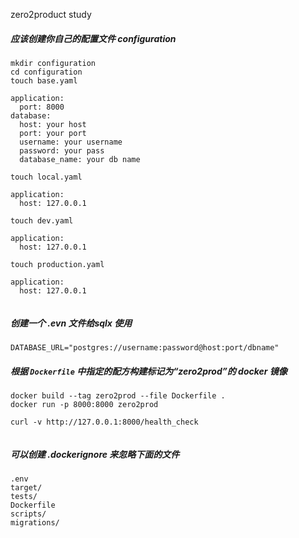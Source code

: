 zero2product study

##### 应该创建你自己的配置文件 configuration

```
mkdir configuration
cd configuration
touch base.yaml

application:
  port: 8000
database:
  host: your host
  port: your port
  username: your username
  password: your pass
  database_name: your db name

touch local.yaml

application:
  host: 127.0.0.1
  
touch dev.yaml

application:
  host: 127.0.0.1
  
touch production.yaml

application:
  host: 127.0.0.1
  
```

##### 创建一个 .evn 文件给sqlx 使用

```
DATABASE_URL="postgres://username:password@host:port/dbname"
```

##### 根据 `Dockerfile` 中指定的配方构建标记为“zero2prod”的 docker 镜像

```
docker build --tag zero2prod --file Dockerfile .
docker run -p 8000:8000 zero2prod

curl -v http://127.0.0.1:8000/health_check


```

##### 可以创建 .dockerignore 来忽略下面的文件
```
.env
target/
tests/
Dockerfile
scripts/
migrations/
```